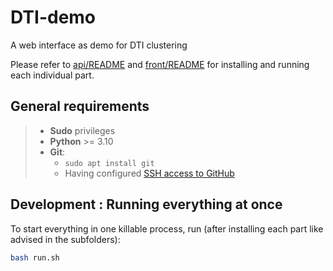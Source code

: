 # DTI-demo
A web interface as demo for DTI clustering

Please refer to [api/README](api/README.md) and [front/README](front/README.md) for installing and running each individual part.

## General requirements

> - **Sudo** privileges
> - **Python** >= 3.10
> - **Git**:
>     - `sudo apt install git`
>     - Having configured [SSH access to GitHub](https://docs.github.com/en/authentication/connecting-to-github-with-ssh)

## Development : Running everything at once

To start everything in one killable process, run (after installing each part like advised in the subfolders):

```bash
bash run.sh
```